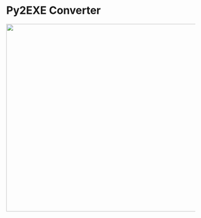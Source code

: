 # Py2EXE Converter
<p align="center">
  <img width="660" height="500" src="https://i.ibb.co/zFnqymM/py-icon-7.png">
</p>
